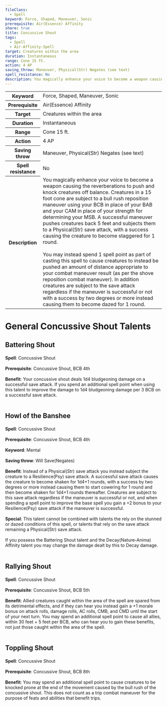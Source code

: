 ```yaml
---
fileClass:
  - Spell
keyword: Force, Shaped, Maneuver, Sonic
prerequisite: Air(Essence) Affinity
share: true
title: Concussive Shout
tags:
  - Spell
  - Air-Affinity-Spell
target: Creatures within the area
duration: Instantaneous
range: Cone 15 ft.
action: 4 AP
saving_throw: Maneuver, Physical(Str) Negates (see text)
spell_resistance: No
description: You magically enhance your voice to become a weapon causing the reverberations to push and knock creatures off balance. Creatures in a 15 foot cone are subject to a bull rush reposition maneuver using your BCB in place of your BAB and your CAM in place of your strength for determining your MSB. A successful maneuver pushes creatures back 5 feet and subjects them to a Physical(Str) save attack, with a success causing the creature to become staggered for 1 round.<br><br>You may instead spend 1 spell point as part of casting this spell to cause creatures to instead be pushed an amount of distance appropriate to your combat maneuver result (as per the shove reposition combat maneuver). In addition creatures are subject to the save attack regardless if the maneuver is successful or not with a success by two degrees or more instead causing them to become dazed for 1 round.
---
```


<p><span style="overflow-x: auto;"><table><tbody><tr><th>Keyword</th><td>Force, Shaped, Maneuver, Sonic</td></tr><tr><th>Prerequisite</th><td>Air(Essence) Affinity</td></tr><tr><th>Target</th><td>Creatures within the area</td></tr><tr><th>Duration</th><td>Instantaneous</td></tr><tr><th>Range</th><td>Cone 15 ft.</td></tr><tr><th>Action</th><td>4 AP</td></tr><tr><th>Saving throw</th><td>Maneuver, Physical(Str) Negates (see text)</td></tr><tr><th>Spell resistance</th><td>No</td></tr><tr><th>Description</th><td>You magically enhance your voice to become a weapon causing the reverberations to push and knock creatures off balance. Creatures in a 15 foot cone are subject to a bull rush reposition maneuver using your BCB in place of your BAB and your CAM in place of your strength for determining your MSB. A successful maneuver pushes creatures back 5 feet and subjects them to a Physical(Str) save attack, with a success causing the creature to become staggered for 1 round.<br><br>You may instead spend 1 spell point as part of casting this spell to cause creatures to instead be pushed an amount of distance appropriate to your combat maneuver result (as per the shove reposition combat maneuver). In addition creatures are subject to the save attack regardless if the maneuver is successful or not with a success by two degrees or more instead causing them to become dazed for 1 round.</td></tr></tbody></table></span></p><h1><span><p>General Concussive Shout Talents</p></span></h1><h2><span><p>Battering Shout</p></span></h2><p><span><p><b>Spell</b>:    Concussive Shout<br><br><b>Prerequisite</b>:    Concussive Shout, BCB 4th<br><br><b>Benefit</b>:    Your concussive shout deals 1d4 bludgeoning damage on a successful save attack. If you spend an additional spell point when using this talent to improve the damage to 1d4 bludgeoning damage per 3 BCB on a successful save attack.<br><br></p></span></p><h2><span><p>Howl of the Banshee</p></span></h2><p><span><p><b>Spell</b>:    Concussive Shout<br><br><b>Prerequisite</b>:    Concussive Shout, BCB 4th<br><br><b>Keyword</b>:    Mental<br><br><b>Saving throw</b>:    Will Save(Negates)<br><br><b>Benefit</b>:    Instead of a Physical(Str) save attack you instead subject the creature to a Resilience(Psy) save attack. A successful save attack causes the creature to become shaken for 1d4+1 rounds, with a success by two degrees or more instead causing them to start cowering for 1 round and then become shaken for 1d4+1 rounds thereafter. Creatures are subject to this save attack regardless if the maneuver is successful or not, and when spending a spell point to improve the base spell you gain a +2 bonus to your Resilience(Psy) save attack if the maneuver is successful.<br><br><b>Special</b>:    This talent cannot be combined with talents the rely on the stunned or dazed conditions of this spell, or talents that rely on the save attack remaining a Physical(Str) save attack.<br><br>If you possess the Battering Shout talent and the Decay(Nature-Anima) Affinity talent you may change the damage dealt by this to Decay damage.<br><br></p></span></p><h2><span><p>Rallying Shout</p></span></h2><p><span><p><b>Spell</b>:    Concussive Shout<br><br><b>Prerequisite</b>:    Concussive Shout, BCB 5th<br><br><b>Benefit</b>:    Allied creatures caught within the area of the spell are spared from its detrimental effects, and if they can hear you instead gain a +1 morale bonus on attack rolls, damage rolls, AC rolls, CMB, and CMD until the start of your next turn. You may spend an additional spell point to cause all allies, within 30 feet + 5 feet per BCB, who can hear you to gain these benefits, not just those caught within the area of the spell.<br><br></p></span></p><h2><span><p>Toppling Shout</p></span></h2><p><span><p><b>Spell</b>:    Concussive Shout<br><br><b>Prerequisite</b>:    Concussive Shout, BCB 8th<br><br><b>Benefit</b>:    You may spend an additional spell point to cause creatures to be knocked prone at the end of the movement caused by the bull rush of the concussive shout. This does not count as a trip combat maneuver for the purpose of feats and abilities that benefit trips.<br><br></p></span></p>